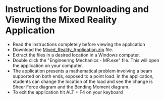 # Instructions for Downloading and Viewing the Mixed Reality Application
- Read the instructions completely before viewing the application
- Download the [Mixed_Reality_Application.zip](./Mixed_Reality_Application.zip) file.
- Extract the files in a desired location in a Windows computer.
- Double click the "Engineering Mechanics - MR.exe" file. This will open the application on your computer.
- The application presents a mathematical problem involving a beam supported on both ends, exposed to a point load. In the application, students can change the location of the load and see the change is Sheer Force diagram and the Bending Moment diagram.
- To exit the application hit ALT + F4 on your keyboard
